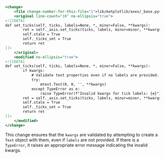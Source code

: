```xml
<change>
    <file change-number-for-this-file="1">lib/matplotlib/axes/_base.py</file>
    <original line-count="10" no-ellipsis="true">
<![CDATA[
def set_ticks(self, ticks, labels=None, *, minor=False, **kwargs):
        ret = self._axis.set_ticks(ticks, labels, minor=minor, **kwargs)
        self.stale = True
        self._ticks_set = True
        return ret
]]>
    </original>
    <modified no-ellipsis="true">
<![CDATA[
def set_ticks(self, ticks, labels=None, *, minor=False, **kwargs):
        if kwargs:
            # Validate text properties even if no labels are provided.
            try:
                mtext.Text(0, 0, '', **kwargs)
            except TypeError as e:
                raise TypeError(f"Invalid kwargs for tick labels: {e}") from e
        ret = self._axis.set_ticks(ticks, labels, minor=minor, **kwargs)
        self.stale = True
        self._ticks_set = True
        return ret
]]>
    </modified>
</change>
```

This change ensures that the `kwargs` are validated by attempting to create a `Text` object with them, even if `labels` are not provided. If there is a `TypeError`, it raises an appropriate error message indicating the invalid kwargs.